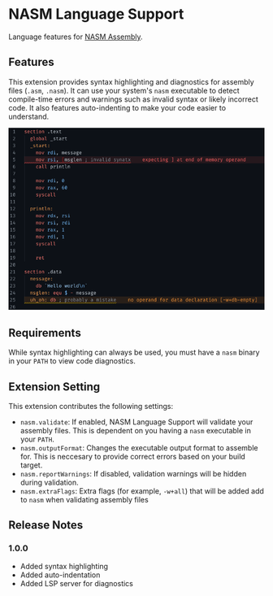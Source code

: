 # NASM Language Support

Language features for [NASM Assembly](https://nasm.us/).

## Features

This extension provides syntax highlighting and diagnostics for assembly files (`.asm`, `.nasm`). It can use your system's `nasm` executable to detect compile-time errors and warnings such as invalid syntax or likely incorrect code. It also features auto-indenting to make your code easier to understand.

![Demo featuring syntax highlighting and error detection](images/demo.png)

## Requirements

While syntax highlighting can always be used, you must have a `nasm` binary in your `PATH` to view code diagnostics.

## Extension Setting
This extension contributes the following settings:

* `nasm.validate`: If enabled, NASM Language Support will validate your assembly files. This is dependent on you having a `nasm` executable in your `PATH`.
* `nasm.outputFormat`: Changes the executable output format to assemble for. This is neccesary to provide correct errors based on your build target.
* `nasm.reportWarnings`: If disabled, validation warnings will be hidden during validation.
* `nasm.extraFlags`: Extra flags (for example, `-w+all`) that will be added add to `nasm` when validating assembly files

## Release Notes

### 1.0.0

- Added syntax highlighting
- Added auto-indentation
- Added LSP server for diagnostics
